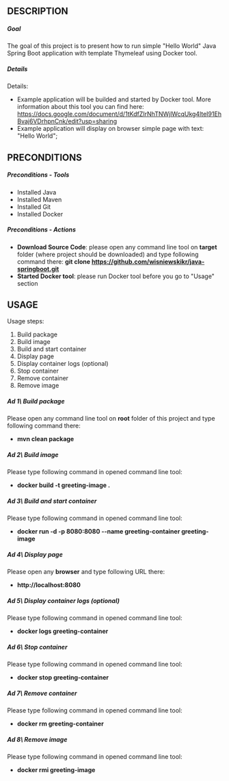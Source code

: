DESCRIPTION
-----------

##### Goal
The goal of this project is to present how to run simple "Hello World" Java Spring Boot application with template Thymeleaf using Docker tool.

##### Details
Details:
* Example application will be builded and started by Docker tool. More information about this tool you can find here: https://docs.google.com/document/d/1tKdfZIrNhTNWjlWcqUkg4lteI91EhBvaj6VDrhpnCnk/edit?usp=sharing
* Example application will display on browser simple page with text: "Hello World"; 


PRECONDITIONS
-------------

##### Preconditions - Tools
* Installed Java
* Installed Maven
* Installed Git
* Installed Docker

##### Preconditions - Actions
* **Download Source Code**: please open any command line tool on **target** folder (where project should be downloaded) and type following command there: **git clone https://github.com/wisniewskikr/java-springboot.git**
* **Started Docker tool**: please run Docker tool before you go to "Usage" section


USAGE
-----

Usage steps:
1. Build package
2. Build image
3. Build and start container
4. Display page
5. Display container logs (optional)
6. Stop container
7. Remove container
8. Remove image

##### Ad 1\ Build package

Please open any command line tool on **root** folder of this project and type following command there: 
* **mvn clean package**

##### Ad 2\ Build image

Please type following command in opened command line tool: 
* **docker build -t greeting-image .**

##### Ad 3\ Build and start container

Please type following command in opened command line tool: 
* **docker run -d -p 8080:8080 --name greeting-container greeting-image**

##### Ad 4\ Display page

Please open any **browser** and type following URL there: 
* **http://localhost:8080**

##### Ad 5\ Display container logs (optional)

Please type following command in opened command line tool: 
* **docker logs greeting-container**

##### Ad 6\ Stop container

Please type following command in opened command line tool: 
* **docker stop greeting-container**

##### Ad 7\ Remove container

Please type following command in opened command line tool: 
* **docker rm greeting-container**

##### Ad 8\ Remove image

Please type following command in opened command line tool: 
* **docker rmi greeting-image**